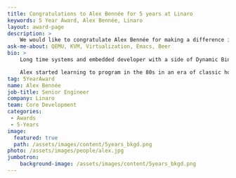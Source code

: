 ```yaml
---
title: Congratulations to Alex Bennée for 5 years at Linaro
keywords: 5 Year Award, Alex Bennée, Linaro
layout: award-page
description: >
    We would like to congratulate Alex Bennée for making a difference in open source at Linaro for 5 years.
ask-me-about: QEMU, KVM, Virtualization, Emacs, Beer
bio: >
    Long time systems and embedded developer with a side of Dynamic Binary Translation.

    Alex started learning to program in the 80s in an era of classic home computers that allowed you to get down and dirty at the system level. After graduating with a degree in Chemistry he's worked on a variety of projects including Fruit Machines, Line Cards, CCTV recorders and point-to-multipoint wireless microwave systems. Since the turn of the century his primary focus has been working with FLOSS platforms, especially Linux. An alumni of Transitive he has a broad experience of cross-platform virtualization as well as a strong background in telecommunications and networking. A keen Emacs user he will happily answer questions and proselytise for the One True Editor (tm).
tag: 5YearAward
name: Alex Bennée
job-title: Senior Engineer
company: Linaro
team: Core Development
categories:
 - Awards
 - 5-Years
image:
  featured: true
  path: /assets/images/content/5years_bkgd.png
photo: /assets/images/people/alex.jpg
jumbotron:
    background-image: /assets/images/content/5years_bkgd.png
---
```

